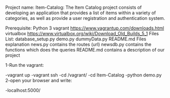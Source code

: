 Project name:
Item-Catalog: The Item Catalog project consists of developing an application that provides a list of items within a variety of categories, as well as provide a user registration and authentication system.

Prerequisite:
Python 3
vagrant https://www.vagrantup.com/downloads.html
virtualbox https://www.virtualbox.org/wiki/Download_Old_Builds_5_1
Files List:
database_setup.py
demo.py
dummyData.py
README.md
Files explanation
news.py contains the routes (url)
newsdb.py contains the functions which does the queries
README.md contains a description of our project


1-Run the vagrant:

-vagrant up
-vagrant ssh
-cd /vagrant/
-cd Item-Catalog
-python demo.py
2-open your browser and write:

-localhost:5000/
